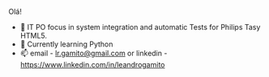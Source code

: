 Olá!

- 🔭 IT PO focus in system integration and automatic Tests for Philips Tasy HTML5.
- 🌱 Currently learning Python
- 📫 email - lr.gamito@gmail.com or linkedin - https://www.linkedin.com/in/leandrogamito
